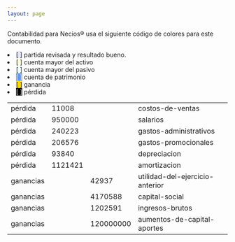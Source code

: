 ```yaml
--- 
layout: page
--- 
```


Contabilidad para Necios® usa el siguiente código de colores para este documento.
<li><span style='background-color: lavender'>[    ]</span> partida revisada y resultado bueno. </li>
<li><span style='background-color: lightyellow'>[    ]</span> cuenta mayor del activo </li>
<li><span style='background-color: azure'>[    ]</span> cuenta mayor del pasivo </li>
<li><span style='color: white; background-color: cornflowerblue'>[    ]</span> cuenta de patrimonio </li>
<li><span style='background-color: gold'>[    ]</span> ganancia </li>
<li><span style='color: white; background-color: black'>[    ]</span> pérdida </li>
<table><tbody>
<tr><td>pérdida</td><td>11008</td><td></td><td>costos-de-ventas</td></tr>
<tr><td>pérdida</td><td>950000</td><td></td><td>salarios</td></tr>
<tr><td>pérdida</td><td>240223</td><td></td><td>gastos-administrativos</td></tr>
<tr><td>pérdida</td><td>206576</td><td></td><td>gastos-promocionales</td></tr>
<tr><td>pérdida</td><td>93840</td><td></td><td>depreciacion</td></tr>
<tr><td>pérdida</td><td>1121421</td><td></td><td>amortizacion</td></tr>
<tr><td> ganancias </td><td> </td><td>42937</td><td>utilidad-del-ejercicio-anterior</td></tr>
<tr><td> ganancias </td><td> </td><td>4170588</td><td>capital-social</td></tr>
<tr><td> ganancias </td><td> </td><td>1202591</td><td>ingresos-brutos</td></tr>
<tr><td> ganancias </td><td> </td><td>120000000</td><td>aumentos-de-capital-aportes</td></tr>
<table><tbody>
